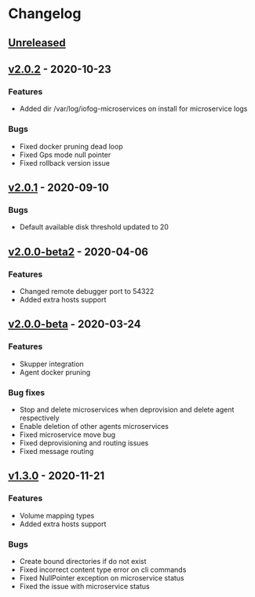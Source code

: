 # Changelog

## [Unreleased]

## [v2.0.2] - 2020-10-23

### Features
* Added dir /var/log/iofog-microservices on install for microservice logs

### Bugs
* Fixed docker pruning dead loop
* Fixed Gps mode null pointer
* Fixed rollback version issue

## [v2.0.1] - 2020-09-10

### Bugs
* Default available disk threshold updated to 20

## [v2.0.0-beta2] - 2020-04-06

### Features

* Changed remote debugger port to 54322
* Added extra hosts support

## [v2.0.0-beta] - 2020-03-24

### Features

* Skupper integration 
* Agent docker pruning

### Bug fixes

* Stop and delete microservices when deprovision and delete agent respectively
* Enable deletion of other agents microservices
* Fixed microservice move bug
* Fixed deprovisioning and routing issues
* Fixed message routing

## [v1.3.0] - 2020-11-21

### Features
* Volume mapping types
* Added extra hosts support

### Bugs

* Create bound directories if do not exist
* Fixed incorrect content type error on cli commands
* Fixed NullPointer exception on microservice status
* Fixed the issue with microservice status
    
[Unreleased]: https://github.com/eclipse-iofog/agent/compare/v2.0.2..HEAD
[v2.0.1]: https://github.com/eclipse-iofog/agent/compare/v2.0.1..v2.0.2
[v2.0.2]: https://github.com/eclipse-iofog/agent/compare/v2.0.0-beta2..v2.0.1
[v2.0.0-beta2]: https://github.com/eclipse-iofog/agent/compare/v2.0.0-beta..v2.0.0-beta2
[v2.0.0-beta]: https://github.com/eclipse-iofog/agent/compare/v1.3.0..v2.0.0-beta
[v1.3.0]: https://github.com/eclipse-iofog/agent/tree/v1.3.0
